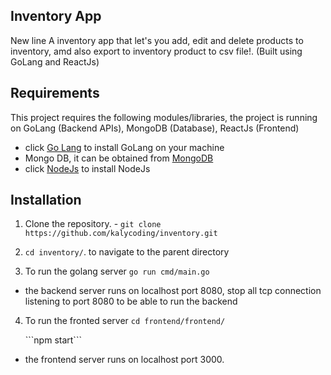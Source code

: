 ## Inventory App
New line
A inventory app that let's you add, edit and delete products to inventory, amd also export to inventory product to csv file!. (Built using GoLang and ReactJs)

## Requirements

This project requires the following modules/libraries, the project is running on GoLang (Backend APIs), MongoDB (Database), ReactJs (Frontend)

* click [Go Lang](https://go.dev/doc/install) to install GoLang on your machine
* Mongo DB, it can be obtained from [MongoDB](https://docs.mongodb.com/guides/server/install/)
* click [NodeJs](https://nodejs.org/en/download/) to install NodeJs


## Installation


1. Clone the repository. - ```git clone https://github.com/kalycoding/inventory.git```
2. ```cd inventory/```. to navigate to the parent directory

3. To run the golang server
   ```go run cmd/main.go```
   
* the backend server runs on localhost port 8080, stop all tcp connection listening to port 8080 to be able to run the backend


4. To run the fronted server
   ```cd frontend/frontend/```
   <p></p>
   ```npm start```

* the frontend server runs on localhost port 3000.



